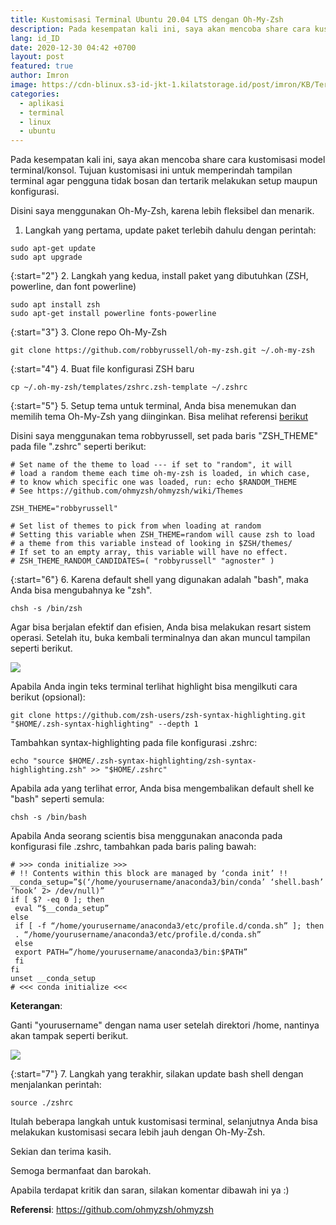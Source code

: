 ```yaml
---
title: Kustomisasi Terminal Ubuntu 20.04 LTS dengan Oh-My-Zsh
description: Pada kesempatan kali ini, saya akan mencoba share cara kustomisasi model terminal/konsol. Tujuan kustomisasi ini untuk memperindah tampilan terminal agar pengguna tidak bosan dan tertarik melakukan setup maupun konfigurasi. 
lang: id_ID
date: 2020-12-30 04:42 +0700
layout: post
featured: true
author: Imron
image: https://cdn-blinux.s3-id-jkt-1.kilatstorage.id/post/imron/KB/Terminal%20Oh-My-Zsh/cover-art.png
categories:
  - aplikasi
  - terminal
  - linux
  - ubuntu
---
```


Pada kesempatan kali ini, saya akan mencoba share cara kustomisasi model terminal/konsol. Tujuan kustomisasi ini untuk memperindah tampilan terminal agar pengguna tidak bosan dan tertarik melakukan setup maupun konfigurasi. 

Disini saya menggunakan Oh-My-Zsh, karena lebih fleksibel dan menarik. 

1. Langkah yang pertama, update paket terlebih dahulu dengan perintah: 
```
sudo apt-get update  
sudo apt upgrade
```

{:start="2"}
2. Langkah yang kedua, install paket yang dibutuhkan (ZSH, powerline, dan font powerline)
```
sudo apt install zsh  
sudo apt-get install powerline fonts-powerline
```

{:start="3"}
3. Clone repo Oh-My-Zsh
```
git clone https://github.com/robbyrussell/oh-my-zsh.git ~/.oh-my-zsh
```

{:start="4"}
4. Buat file konfigurasi ZSH baru 
```
cp ~/.oh-my-zsh/templates/zshrc.zsh-template ~/.zshrc
```

{:start="5"}
5. Setup tema untuk terminal, Anda bisa menemukan dan memilih tema Oh-My-Zsh yang diinginkan. Bisa melihat referensi [berikut](https://github.com/ohmyzsh/ohmyzsh/wiki/Themes)

Disini saya menggunakan tema robbyrussell, set pada baris "ZSH_THEME" pada file ".zshrc" seperti berikut:

```
# Set name of the theme to load --- if set to "random", it will
# load a random theme each time oh-my-zsh is loaded, in which case,
# to know which specific one was loaded, run: echo $RANDOM_THEME
# See https://github.com/ohmyzsh/ohmyzsh/wiki/Themes

ZSH_THEME="robbyrussell"

# Set list of themes to pick from when loading at random
# Setting this variable when ZSH_THEME=random will cause zsh to load
# a theme from this variable instead of looking in $ZSH/themes/
# If set to an empty array, this variable will have no effect.
# ZSH_THEME_RANDOM_CANDIDATES=( "robbyrussell" "agnoster" )
```

{:start="6"}
6. Karena default shell yang digunakan adalah "bash", maka Anda bisa mengubahnya ke "zsh". 

```
chsh -s /bin/zsh
```

Agar bisa berjalan efektif dan efisien, Anda bisa melakukan resart sistem operasi. 
Setelah itu, buka kembali terminalnya dan akan muncul tampilan seperti berikut. 

![](https://cdn-blinux.s3-id-jkt-1.kilatstorage.id/post/imron/KB/Terminal%20Oh-My-Zsh/1.%20Look-and-feel.png)

Apabila Anda ingin teks terminal terlihat highlight bisa mengilkuti cara berikut (opsional): 

```
git clone https://github.com/zsh-users/zsh-syntax-highlighting.git "$HOME/.zsh-syntax-highlighting" --depth 1
```

Tambahkan syntax-highlighting pada file konfigurasi .zshrc: 
```
echo "source $HOME/.zsh-syntax-highlighting/zsh-syntax-highlighting.zsh" >> "$HOME/.zshrc"
```

Apabila ada yang terlihat error, Anda bisa mengembalikan default shell ke "bash" seperti semula: 
```
chsh -s /bin/bash
```

Apabila Anda seorang scientis bisa menggunakan anaconda pada konfigurasi file .zshrc, tambahkan pada baris paling bawah: 

```
# >>> conda initialize >>>  
# !! Contents within this block are managed by ‘conda init’ !!  
__conda_setup=”$(‘/home/yourusername/anaconda3/bin/conda’ ‘shell.bash’ ‘hook’ 2> /dev/null)”  
if [ $? -eq 0 ]; then  
 eval “$__conda_setup”  
else  
 if [ -f “/home/yourusername/anaconda3/etc/profile.d/conda.sh” ]; then  
 . “/home/yourusername/anaconda3/etc/profile.d/conda.sh”  
 else  
 export PATH=”/home/yourusername/anaconda3/bin:$PATH”  
 fi  
fi  
unset __conda_setup  
# <<< conda initialize <<<
```

**Keterangan**: 

Ganti "yourusername" dengan nama user setelah direktori /home, nantinya akan tampak seperti berikut. 

![](http://cdn-blinux.s3-id-jkt-1.kilatstorage.id/post/imron/KB/Terminal%20Oh-My-Zsh/2.%20Anaconda.png)

{:start="7"}
7. Langkah yang terakhir, silakan update bash shell dengan menjalankan perintah: 

```
source ./zshrc
```

Itulah beberapa langkah untuk kustomisasi terminal, selanjutnya Anda bisa melakukan kustomisasi secara lebih jauh dengan Oh-My-Zsh. 

Sekian dan terima kasih. 

Semoga bermanfaat dan barokah. 

Apabila terdapat kritik dan saran, silakan komentar dibawah ini ya :) 


**Referensi**: 
https://github.com/ohmyzsh/ohmyzsh
